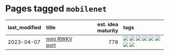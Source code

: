 # Pages tagged `mobilenet`

|last_modified|title|est. idea maturity|tags
|:---|:---|---:|:---|
|2023-04-07|[mini RWKV port](../rust_rwkv.md)|778|[![](https://img.shields.io/badge/tag-RNN-faa2fc)](../tags/RNN.md) [![](https://img.shields.io/badge/tag-completed-1dc0d1)](../tags/completed.md) [![](https://img.shields.io/badge/tag-experimental-3f9741)](../tags/experimental.md) [![](https://img.shields.io/badge/tag-ggml-1ee399)](../tags/ggml.md) [![](https://img.shields.io/badge/tag-mobilenet-49fd1a)](../tags/mobilenet.md) [![](https://img.shields.io/badge/tag-model_compression-6edb5)](../tags/model_compression.md) [![](https://img.shields.io/badge/tag-tooling-6013c8)](../tags/tooling.md) [![](https://img.shields.io/badge/tag-wip-1614f8)](../tags/wip.md)|